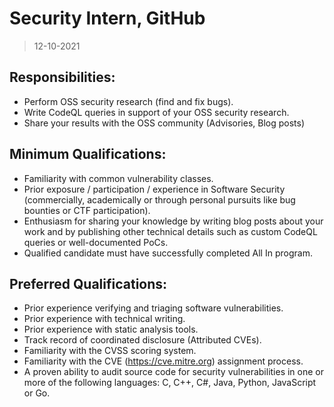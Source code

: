 # Security Intern, GitHub

> 12-10-2021

## Responsibilities:

- Perform OSS security research (find and fix bugs).
- Write CodeQL queries in support of your OSS security research.
- Share your results with the OSS community (Advisories, Blog posts)

## Minimum Qualifications:

- Familiarity with common vulnerability classes.
- Prior exposure / participation / experience in Software Security (commercially, academically or through personal pursuits like bug bounties or CTF participation).
- Enthusiasm for sharing your knowledge by writing blog posts about your work and by publishing other technical details such as custom CodeQL queries or well-documented PoCs.
- Qualified candidate must have successfully completed All In program.

## Preferred Qualifications:

- Prior experience verifying and triaging software vulnerabilities.
- Prior experience with technical writing.
- Prior experience with static analysis tools.
- Track record of coordinated disclosure (Attributed CVEs).
- Familiarity with the CVSS scoring system.
- Familiarity with the CVE (https://cve.mitre.org) assignment process.
- A proven ability to audit source code for security vulnerabilities in one or more of the following languages: C, C++, C#, Java, Python, JavaScript or Go.

